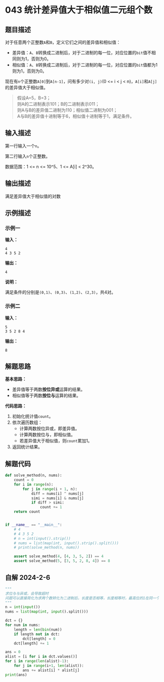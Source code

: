 # 043 统计差异值大于相似值二元组个数

## 题目描述

对于任意两个正整数`A`和`B`，定义它们之间的差异值和相似值：

- 差异值：`A`、`B`转换成二进制后，对于二进制的每一位，对应位置的`bit`值不相同则为1，否则为0。
- 相似值：`A`、`B`转换成二进制后，对于二进制的每一位，对应位置的`bit`值都为1则为1，否则为0。

现在有`n`个正整数`A[0]`到`A[n-1]`，问有多少对`(i, j)`(0 <= i < j < n)，`A[i]`和`A[j]`的差异值大于相似值。

> 假设A=5，B=3；  
则A的二进制表示101；B的二进制表示011；  
则A与B的差异值二进制为110；相似值二进制为001；  
A与B的差异值十进制等于6，相似值十进制等于1，满足条件。

## 输入描述

第一行输入一个`n`。

第二行输入`n`个正整数。

数据范围：1 <= n <= 10^5、1 <= A[i] < 2^30。

## 输出描述

满足差异值大于相似值的对数

## 示例描述

### 示例一

**输入：**
```text
4
4 3 5 2
```

**输出：**
```text
4
```

**说明：**

满足条件的分别是`(0,1)`、`(0,3)`、`(1,2)`、`(2,3)`，共4对。

### 示例二

**输入：**
```text
5
3 5 2 8 4
```

**输出：**
```text
8
```

## 解题思路

**基本思路：**

- 差异值等于两数**按位异或**运算的结果。
- 相似值等于两数**按位与**运算的结果。

**代码思路：**

1. 初始化统计值`count`。 
2. 依次遍历数组：
   - 计算两数按位异或，即差异值。
   - 计算两数按位与，即相似值。
   - 若差异值大于相似值，则`count`累加1。
3. 返回统计结果。    

## 解题代码
```python
def solve_method(n, nums):
    count = 0
    for i in range(n):
        for j in range(i + 1, n):
            diff = nums[i] ^ nums[j]
            simi = nums[i] & nums[j]
            if diff > simi:
                count += 1
    return count


if __name__ == "__main__":
    # 4
    # 4 3 5 2
    # n = int(input().strip())
    # nums = list(map(int, input().strip().split()))
    # print(solve_method(n, nums))

    assert solve_method(4, [4, 3, 5, 2]) == 4
    assert solve_method(5, [3, 5, 2, 8, 4]) == 8
```

## 自解 2024-2-6
```python
"""
求位与与异或，会导致超时
问题可以直接简化为求两个数转化为二进制后，长度是否相等，长度相等时，最高位的1在同一个位置，相似大于差异；长度不同时，最高位分别是1和0，差异大于相似
"""
n = int(input())
nums = list(map(int, input().split()))

dct = {}
for num in nums:
    length = len(bin(num))
    if length not in dct:
        dct[length] = 0
    dct[length] += 1

ans = 0
alist = [i for i in dct.values()]
for i in range(len(alist)-1):
    for j in range(i+1, len(alist)):
        ans += alist[i] * alist[j]
print(ans)

```
